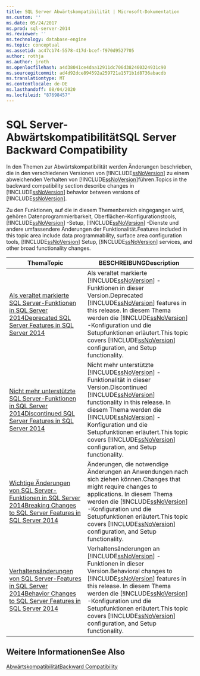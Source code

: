 ```yaml
---
title: SQL Server Abwärtskompatibilität | Microsoft-Dokumentation
ms.custom: ''
ms.date: 05/24/2017
ms.prod: sql-server-2014
ms.reviewer: ''
ms.technology: database-engine
ms.topic: conceptual
ms.assetid: ac47cb74-5578-417d-bcef-f970d9527705
author: rothja
ms.author: jroth
ms.openlocfilehash: a4d38041ce4daa12911dc706d382460324931c90
ms.sourcegitcommit: ad4d92dce894592a259721a1571b1d8736abacdb
ms.translationtype: MT
ms.contentlocale: de-DE
ms.lasthandoff: 08/04/2020
ms.locfileid: "87698457"
---
```

# <a name="sql-server-backward-compatibility"></a><span data-ttu-id="8de1c-102">SQL Server-Abwärtskompatibilität</span><span class="sxs-lookup"><span data-stu-id="8de1c-102">SQL Server Backward Compatibility</span></span>
  <span data-ttu-id="8de1c-103">In den Themen zur Abwärtskompatibilität werden Änderungen beschrieben, die in den verschiedenen Versionen von [!INCLUDE[ssNoVersion](../includes/ssnoversion-md.md)] zu einem abweichenden Verhalten von [!INCLUDE[ssNoVersion](../includes/ssnoversion-md.md)]führen.</span><span class="sxs-lookup"><span data-stu-id="8de1c-103">Topics in the backward compatibility section describe changes in [!INCLUDE[ssNoVersion](../includes/ssnoversion-md.md)] behavior between versions of [!INCLUDE[ssNoVersion](../includes/ssnoversion-md.md)].</span></span>  
  
 <span data-ttu-id="8de1c-104">Zu den Funktionen, auf die in diesem Themenbereich eingegangen wird, gehören Datenprogrammierbarkeit, Oberflächen-Konfigurationstools, [!INCLUDE[ssNoVersion](../includes/ssnoversion-md.md)] -Setup, [!INCLUDE[ssNoVersion](../includes/ssnoversion-md.md)] -Dienste und andere umfassendere Änderungen der Funktionalität.</span><span class="sxs-lookup"><span data-stu-id="8de1c-104">Features included in this topic area include data programmability, surface area configuration tools, [!INCLUDE[ssNoVersion](../includes/ssnoversion-md.md)] Setup, [!INCLUDE[ssNoVersion](../includes/ssnoversion-md.md)] services, and other broad functionality changes.</span></span>  
  
|<span data-ttu-id="8de1c-105">Thema</span><span class="sxs-lookup"><span data-stu-id="8de1c-105">Topic</span></span>|<span data-ttu-id="8de1c-106">BESCHREIBUNG</span><span class="sxs-lookup"><span data-stu-id="8de1c-106">Description</span></span>|  
|-----------|-----------------|  
|[<span data-ttu-id="8de1c-107">Als veraltet markierte SQL Server-Funktionen in SQL Server 2014</span><span class="sxs-lookup"><span data-stu-id="8de1c-107">Deprecated SQL Server Features in SQL Server 2014</span></span>](../../2014/getting-started/deprecated-sql-server-features-in-sql-server-2014.md)|<span data-ttu-id="8de1c-108">Als veraltet markierte [!INCLUDE[ssNoVersion](../includes/ssnoversion-md.md)] -Funktionen in dieser Version.</span><span class="sxs-lookup"><span data-stu-id="8de1c-108">Deprecated [!INCLUDE[ssNoVersion](../includes/ssnoversion-md.md)] features in this release.</span></span> <span data-ttu-id="8de1c-109">In diesem Thema werden die [!INCLUDE[ssNoVersion](../includes/ssnoversion-md.md)] -Konfiguration und die Setupfunktionen erläutert.</span><span class="sxs-lookup"><span data-stu-id="8de1c-109">This topic covers [!INCLUDE[ssNoVersion](../includes/ssnoversion-md.md)] configuration, and Setup functionality.</span></span>|  
|[<span data-ttu-id="8de1c-110">Nicht mehr unterstützte SQL Server-Funktionen in SQL Server 2014</span><span class="sxs-lookup"><span data-stu-id="8de1c-110">Discontinued SQL Server Features in SQL Server 2014</span></span>](../../2014/getting-started/discontinued-sql-server-features-in-sql-server-2014.md)|<span data-ttu-id="8de1c-111">Nicht mehr unterstützte [!INCLUDE[ssNoVersion](../includes/ssnoversion-md.md)] -Funktionalität in dieser Version.</span><span class="sxs-lookup"><span data-stu-id="8de1c-111">Discontinued [!INCLUDE[ssNoVersion](../includes/ssnoversion-md.md)] functionality in this release.</span></span> <span data-ttu-id="8de1c-112">In diesem Thema werden die [!INCLUDE[ssNoVersion](../includes/ssnoversion-md.md)] -Konfiguration und die Setupfunktionen erläutert.</span><span class="sxs-lookup"><span data-stu-id="8de1c-112">This topic covers [!INCLUDE[ssNoVersion](../includes/ssnoversion-md.md)] configuration, and Setup functionality.</span></span>|  
|[<span data-ttu-id="8de1c-113">Wichtige Änderungen von SQL Server-Funktionen in SQL Server 2014</span><span class="sxs-lookup"><span data-stu-id="8de1c-113">Breaking Changes to SQL Server Features in SQL Server 2014</span></span>](../../2014/getting-started/breaking-changes-to-sql-server-features-in-sql-server-2014.md)|<span data-ttu-id="8de1c-114">Änderungen, die notwendige Änderungen an Anwendungen nach sich ziehen können.</span><span class="sxs-lookup"><span data-stu-id="8de1c-114">Changes that might require changes to applications.</span></span> <span data-ttu-id="8de1c-115">In diesem Thema werden die [!INCLUDE[ssNoVersion](../includes/ssnoversion-md.md)] -Konfiguration und die Setupfunktionen erläutert.</span><span class="sxs-lookup"><span data-stu-id="8de1c-115">This topic covers [!INCLUDE[ssNoVersion](../includes/ssnoversion-md.md)] configuration, and Setup functionality.</span></span>|  
|[<span data-ttu-id="8de1c-116">Verhaltensänderungen von SQL Server-Features in SQL Server 2014</span><span class="sxs-lookup"><span data-stu-id="8de1c-116">Behavior Changes to SQL Server Features in SQL Server 2014</span></span>](../../2014/getting-started/behavior-changes-to-sql-server-features-in-sql-server-2014.md)|<span data-ttu-id="8de1c-117">Verhaltensänderungen an [!INCLUDE[ssNoVersion](../includes/ssnoversion-md.md)] -Funktionen in dieser Version.</span><span class="sxs-lookup"><span data-stu-id="8de1c-117">Behavioral  changes to [!INCLUDE[ssNoVersion](../includes/ssnoversion-md.md)] features in this release.</span></span> <span data-ttu-id="8de1c-118">In diesem Thema werden die [!INCLUDE[ssNoVersion](../includes/ssnoversion-md.md)] -Konfiguration und die Setupfunktionen erläutert.</span><span class="sxs-lookup"><span data-stu-id="8de1c-118">This topic covers [!INCLUDE[ssNoVersion](../includes/ssnoversion-md.md)] configuration, and Setup functionality.</span></span>|  
  
## <a name="see-also"></a><span data-ttu-id="8de1c-119">Weitere Informationen</span><span class="sxs-lookup"><span data-stu-id="8de1c-119">See Also</span></span>  
 [<span data-ttu-id="8de1c-120">Abwärtskompatibilität</span><span class="sxs-lookup"><span data-stu-id="8de1c-120">Backward Compatibility</span></span>](../../2014/getting-started/backward-compatibility.md)  
  
  
